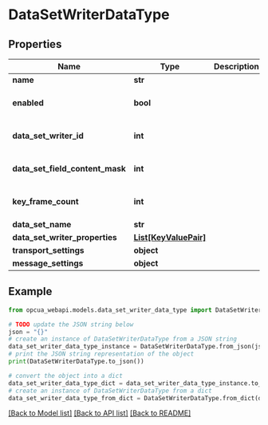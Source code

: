 # DataSetWriterDataType


## Properties

Name | Type | Description | Notes
------------ | ------------- | ------------- | -------------
**name** | **str** |  | [optional] 
**enabled** | **bool** |  | [optional] [default to False]
**data_set_writer_id** | **int** |  | [optional] [default to 0]
**data_set_field_content_mask** | **int** |  | [optional] [default to 0]
**key_frame_count** | **int** |  | [optional] [default to 0]
**data_set_name** | **str** |  | [optional] 
**data_set_writer_properties** | [**List[KeyValuePair]**](KeyValuePair.md) |  | [optional] 
**transport_settings** | **object** |  | [optional] 
**message_settings** | **object** |  | [optional] 

## Example

```python
from opcua_webapi.models.data_set_writer_data_type import DataSetWriterDataType

# TODO update the JSON string below
json = "{}"
# create an instance of DataSetWriterDataType from a JSON string
data_set_writer_data_type_instance = DataSetWriterDataType.from_json(json)
# print the JSON string representation of the object
print(DataSetWriterDataType.to_json())

# convert the object into a dict
data_set_writer_data_type_dict = data_set_writer_data_type_instance.to_dict()
# create an instance of DataSetWriterDataType from a dict
data_set_writer_data_type_from_dict = DataSetWriterDataType.from_dict(data_set_writer_data_type_dict)
```
[[Back to Model list]](../README.md#documentation-for-models) [[Back to API list]](../README.md#documentation-for-api-endpoints) [[Back to README]](../README.md)


